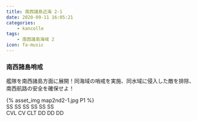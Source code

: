 ```yaml
---
title: 南西諸島近海 2-1
date: 2020-09-11 16:05:21
categories:
    - kancolle
tags:
    - 南西諸島海域 2
icon: fa-music
---
```


### 南西諸島哨戒
艦隊を南西諸島方面に展開！同海域の哨戒を実施、同水域に侵入した敵を排除、南西航路の安全を確保せよ！

<!-- <div style="width: 100%;padding-bottom: 59%;position: relative;">
    <div
        style="position: absolute;left: 0;top: 0;width: 100%;height: 100%;background-repeat: no-repeat;background-image: url('./01_image.png');background-position: 100% 0px;background-size: 200%;">
        <div
            style="position: relative;left: 0;top: 0;width: 100%;height: 100%;background-repeat: no-repeat;background-image: url('./01_image.png');background-position: 0px 0px;background-size:200%;z-index: 2;">
        </div>
    </div>
</div> -->

{% asset_img map2nd2-1.jpg P1 %}
<br>
SS SS SS SS SS SS
<br>
CVL CV CLT DD DD DD
